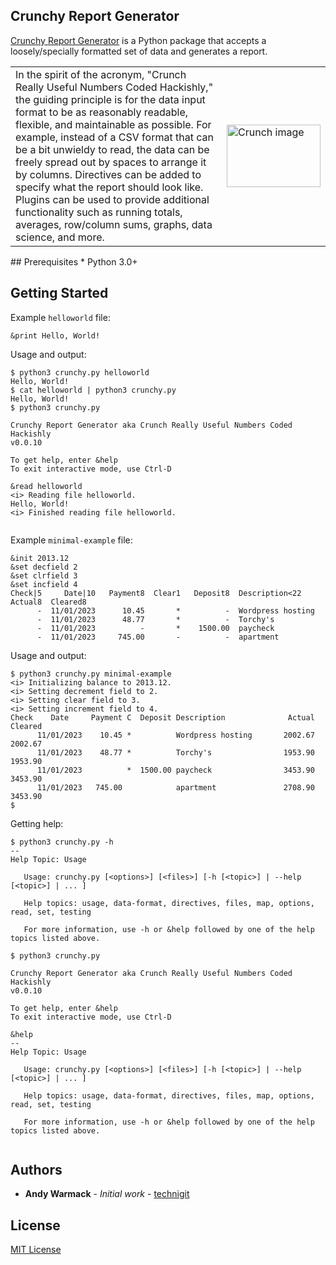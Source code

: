 ## Crunchy Report Generator
[Crunchy Report Generator](archive/HISTORY.md) is a Python package that accepts a loosely/specially formatted set of data and generates a report.
<table style="border-collapse: collapse; border: none;">
      <tr>
            <td>
In the spirit of the acronym, "Crunch Really Useful Numbers Coded Hackishly," the guiding principle is for the data input format to be as reasonably readable, flexible, and maintainable as possible.  For example, instead of a CSV format that can be a bit unwieldy to read, the data can be freely spread out by spaces to arrange it by columns.  Directives can be added to specify what the report should look like.  Plugins can be used to provide additional functionality such as running totals, averages, row/column sums, graphs, data science, and more.
            </td>
            <td style: "width=200">
<img src="https://github.com/user-attachments/assets/db14c694-5d5f-465f-a27b-4567846ca509" alt="Crunch image" width="150" height="100">
            </td>
      </tr>
</table>
## Prerequisites
* Python 3.0+

## Getting Started
Example `helloworld` file:
```
&print Hello, World!
```

Usage and output:
```
$ python3 crunchy.py helloworld
Hello, World!
$ cat helloworld | python3 crunchy.py
Hello, World!
$ python3 crunchy.py

Crunchy Report Generator aka Crunch Really Useful Numbers Coded Hackishly
v0.0.10

To get help, enter &help
To exit interactive mode, use Ctrl-D

&read helloworld
<i> Reading file helloworld.
Hello, World!
<i> Finished reading file helloworld.


```

Example `minimal-example` file:
```
&init 2013.12
&set decfield 2
&set clrfield 3
&set incfield 4
Check|5     Date|10   Payment8  Clear1   Deposit8  Description<22  Actual8  Cleared8
      -  11/01/2023      10.45       *          -  Wordpress hosting
      -  11/01/2023      48.77       *          -  Torchy's
      -  11/01/2023          -       *    1500.00  paycheck
      -  11/01/2023     745.00       -          -  apartment
```

Usage and output:
```
$ python3 crunchy.py minimal-example
<i> Initializing balance to 2013.12.
<i> Setting decrement field to 2.
<i> Setting clear field to 3.
<i> Setting increment field to 4.
Check    Date     Payment C  Deposit Description              Actual  Cleared
      11/01/2023    10.45 *          Wordpress hosting       2002.67  2002.67
      11/01/2023    48.77 *          Torchy's                1953.90  1953.90
      11/01/2023          *  1500.00 paycheck                3453.90  3453.90
      11/01/2023   745.00            apartment               2708.90  3453.90
$
```

Getting help:
```
$ python3 crunchy.py -h
--
Help Topic: Usage

   Usage: crunchy.py [<options>] [<files>] [-h [<topic>] | --help [<topic>] | ... ]

   Help topics: usage, data-format, directives, files, map, options, read, set, testing

   For more information, use -h or &help followed by one of the help topics listed above.

$ python3 crunchy.py

Crunchy Report Generator aka Crunch Really Useful Numbers Coded Hackishly
v0.0.10

To get help, enter &help
To exit interactive mode, use Ctrl-D

&help
--
Help Topic: Usage

   Usage: crunchy.py [<options>] [<files>] [-h [<topic>] | --help [<topic>] | ... ]

   Help topics: usage, data-format, directives, files, map, options, read, set, testing

   For more information, use -h or &help followed by one of the help topics listed above.


```

## Authors
* **Andy Warmack** - *Initial work* - [technigit](https://github.com/technigit)

## License
[MIT License](LICENSE)
